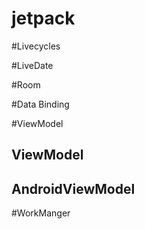 # jetpack

#Livecycles

#LiveDate

#Room

#Data Binding

#ViewModel
##	ViewModel
##	AndroidViewModel

#WorkManger

